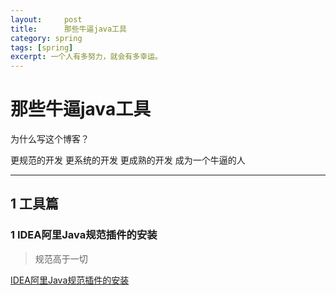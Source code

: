 ```yaml
---
layout:     post
title:      那些牛逼java工具
category: spring
tags: [spring]
excerpt: 一个人有多努力，就会有多幸运。
---
```


那些牛逼java工具
=======================================

为什么写这个博客？

更规范的开发
更系统的开发
更成熟的开发
成为一个牛逼的人

-----------------------------------------

1 工具篇
------------------------------------------

### 1 IDEA阿里Java规范插件的安装

> 规范高于一切

[IDEA阿里Java规范插件的安装](https://www.cnblogs.com/jiangbei/p/7668654.html)



